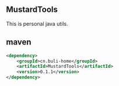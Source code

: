 ## MustardTools
This is personal java utils. 

## maven
```xml
<dependency>
    <groupId>cn.buli-home</groupId>
    <artifactId>MustardTools</artifactId>
    <version>0.1.1</version>
</dependency>
```
